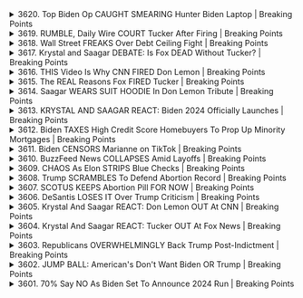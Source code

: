 <details>
<summary>3620. Top Biden Op CAUGHT SMEARING Hunter Biden Laptop | Breaking Points</summary><br>

<a href="https://www.youtube.com/watch?v=x8B0rDYGbH4" target="_blank">
    <img src="https://img.youtube.com/vi/x8B0rDYGbH4/maxresdefault.jpg" 
        alt="[Youtube]" width="200">
</a>

# Top Biden Op CAUGHT SMEARING Hunter Biden Laptop | Breaking Points


</details>

<details>
<summary>3619. RUMBLE, Daily Wire COURT Tucker After Firing | Breaking Points</summary><br>

<a href="https://www.youtube.com/watch?v=PFncYj9eyJw" target="_blank">
    <img src="https://img.youtube.com/vi/PFncYj9eyJw/maxresdefault.jpg" 
        alt="[Youtube]" width="200">
</a>

# RUMBLE, Daily Wire COURT Tucker After Firing | Breaking Points


</details>

<details>
<summary>3618. Wall Street FREAKS Over Debt Ceiling Fight | Breaking Points</summary><br>

<a href="https://www.youtube.com/watch?v=Vm5NGkNG4G8" target="_blank">
    <img src="https://img.youtube.com/vi/Vm5NGkNG4G8/maxresdefault.jpg" 
        alt="[Youtube]" width="200">
</a>

# Wall Street FREAKS Over Debt Ceiling Fight | Breaking Points


</details>

<details>
<summary>3617. Krystal and Saagar DEBATE: Is Fox DEAD Without Tucker? | Breaking Points</summary><br>

<a href="https://www.youtube.com/watch?v=uSLhqoAdLIE" target="_blank">
    <img src="https://img.youtube.com/vi/uSLhqoAdLIE/maxresdefault.jpg" 
        alt="[Youtube]" width="200">
</a>

# Krystal and Saagar DEBATE: Is Fox DEAD Without Tucker? | Breaking Points


</details>

<details>
<summary>3616. THIS Video Is Why CNN FIRED Don Lemon | Breaking Points</summary><br>

<a href="https://www.youtube.com/watch?v=aygJyOsyfIc" target="_blank">
    <img src="https://img.youtube.com/vi/aygJyOsyfIc/maxresdefault.jpg" 
        alt="[Youtube]" width="200">
</a>

# THIS Video Is Why CNN FIRED Don Lemon | Breaking Points


</details>

<details>
<summary>3615. The REAL Reasons Fox FIRED Tucker | Breaking Points</summary><br>

<a href="https://www.youtube.com/watch?v=1u5dXCSFd_g" target="_blank">
    <img src="https://img.youtube.com/vi/1u5dXCSFd_g/maxresdefault.jpg" 
        alt="[Youtube]" width="200">
</a>

# The REAL Reasons Fox FIRED Tucker | Breaking Points


</details>

<details>
<summary>3614. Saagar WEARS SUIT HOODIE In Don Lemon Tribute | Breaking Points</summary><br>

<a href="https://www.youtube.com/watch?v=1-1ogEWO23A" target="_blank">
    <img src="https://img.youtube.com/vi/1-1ogEWO23A/maxresdefault.jpg" 
        alt="[Youtube]" width="200">
</a>

# Saagar WEARS SUIT HOODIE In Don Lemon Tribute | Breaking Points


</details>

<details>
<summary>3613. KRYSTAL AND SAAGAR REACT: Biden 2024 Officially Launches | Breaking Points</summary><br>

<a href="https://www.youtube.com/watch?v=xRJc_o3Z6DQ" target="_blank">
    <img src="https://img.youtube.com/vi/xRJc_o3Z6DQ/maxresdefault.jpg" 
        alt="[Youtube]" width="200">
</a>

# KRYSTAL AND SAAGAR REACT: Biden 2024 Officially Launches | Breaking Points


</details>

<details>
<summary>3612. Biden TAXES High Credit Score Homebuyers To Prop Up Minority Mortgages | Breaking Points</summary><br>

<a href="https://www.youtube.com/watch?v=s6hqsu0WoR0" target="_blank">
    <img src="https://img.youtube.com/vi/s6hqsu0WoR0/maxresdefault.jpg" 
        alt="[Youtube]" width="200">
</a>

# Biden TAXES High Credit Score Homebuyers To Prop Up Minority Mortgages | Breaking Points


</details>

<details>
<summary>3611. Biden CENSORS Marianne on TikTok | Breaking Points</summary><br>

<a href="https://www.youtube.com/watch?v=Tq_l2Dr2nkA" target="_blank">
    <img src="https://img.youtube.com/vi/Tq_l2Dr2nkA/maxresdefault.jpg" 
        alt="[Youtube]" width="200">
</a>

# Biden CENSORS Marianne on TikTok | Breaking Points


</details>

<details>
<summary>3610. BuzzFeed News COLLAPSES Amid Layoffs | Breaking Points</summary><br>

<a href="https://www.youtube.com/watch?v=JkH1zPcOqWA" target="_blank">
    <img src="https://img.youtube.com/vi/JkH1zPcOqWA/maxresdefault.jpg" 
        alt="[Youtube]" width="200">
</a>

# BuzzFeed News COLLAPSES Amid Layoffs | Breaking Points


</details>

<details>
<summary>3609. CHAOS As Elon STRIPS Blue Checks | Breaking Points</summary><br>

<a href="https://www.youtube.com/watch?v=J-uDlXMbQSs" target="_blank">
    <img src="https://img.youtube.com/vi/J-uDlXMbQSs/maxresdefault.jpg" 
        alt="[Youtube]" width="200">
</a>

# CHAOS As Elon STRIPS Blue Checks | Breaking Points


</details>

<details>
<summary>3608. Trump SCRAMBLES To Defend Abortion Record | Breaking Points</summary><br>

<a href="https://www.youtube.com/watch?v=_8yswIgATSg" target="_blank">
    <img src="https://img.youtube.com/vi/_8yswIgATSg/maxresdefault.jpg" 
        alt="[Youtube]" width="200">
</a>

# Trump SCRAMBLES To Defend Abortion Record | Breaking Points


</details>

<details>
<summary>3607. SCOTUS KEEPS Abortion Pill FOR NOW | Breaking Points</summary><br>

<a href="https://www.youtube.com/watch?v=nLIMknut0DM" target="_blank">
    <img src="https://img.youtube.com/vi/nLIMknut0DM/maxresdefault.jpg" 
        alt="[Youtube]" width="200">
</a>

# SCOTUS KEEPS Abortion Pill FOR NOW | Breaking Points


</details>

<details>
<summary>3606. DeSantis LOSES IT Over Trump Criticism | Breaking Points</summary><br>

<a href="https://www.youtube.com/watch?v=K98fZeP6r8E" target="_blank">
    <img src="https://img.youtube.com/vi/K98fZeP6r8E/maxresdefault.jpg" 
        alt="[Youtube]" width="200">
</a>

# DeSantis LOSES IT Over Trump Criticism | Breaking Points


</details>

<details>
<summary>3605. Krystal And Saagar REACT: Don Lemon OUT At CNN | Breaking Points</summary><br>

<a href="https://www.youtube.com/watch?v=VvH6LMRzimY" target="_blank">
    <img src="https://img.youtube.com/vi/VvH6LMRzimY/maxresdefault.jpg" 
        alt="[Youtube]" width="200">
</a>

# Krystal And Saagar REACT: Don Lemon OUT At CNN | Breaking Points


</details>

<details>
<summary>3604. Krystal And Saagar REACT: Tucker OUT At Fox News | Breaking Points</summary><br>

<a href="https://www.youtube.com/watch?v=DyTM3VtJnt8" target="_blank">
    <img src="https://img.youtube.com/vi/DyTM3VtJnt8/maxresdefault.jpg" 
        alt="[Youtube]" width="200">
</a>

# Krystal And Saagar REACT: Tucker OUT At Fox News | Breaking Points


</details>

<details>
<summary>3603. Republicans OVERWHELMINGLY Back Trump Post-Indictment | Breaking Points</summary><br>

<a href="https://www.youtube.com/watch?v=gkvR7XMTUsE" target="_blank">
    <img src="https://img.youtube.com/vi/gkvR7XMTUsE/maxresdefault.jpg" 
        alt="[Youtube]" width="200">
</a>

# Republicans OVERWHELMINGLY Back Trump Post-Indictment | Breaking Points


</details>

<details>
<summary>3602. JUMP BALL: American's Don't Want Biden OR Trump | Breaking Points</summary><br>

<a href="https://www.youtube.com/watch?v=1uV0fEoZlb4" target="_blank">
    <img src="https://img.youtube.com/vi/1uV0fEoZlb4/maxresdefault.jpg" 
        alt="[Youtube]" width="200">
</a>

# JUMP BALL: American's Don't Want Biden OR Trump | Breaking Points


</details>

<details>
<summary>3601. 70% Say NO As Biden Set To Announce 2024 Run | Breaking Points</summary><br>

<a href="https://www.youtube.com/watch?v=jYOSXQ8ViaE" target="_blank">
    <img src="https://img.youtube.com/vi/jYOSXQ8ViaE/maxresdefault.jpg" 
        alt="[Youtube]" width="200">
</a>

# 70% Say NO As Biden Set To Announce 2024 Run | Breaking Points


</details>

